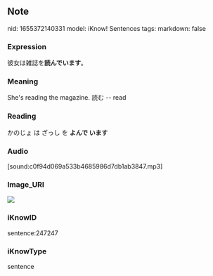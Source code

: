 ## Note
nid: 1655372140331
model: iKnow! Sentences
tags: 
markdown: false

### Expression
彼女は雑誌を<b>読んでいます</b>。

### Meaning
She's reading the magazine.
読む -- read

### Reading
かのじょ は ざっし を <b>よんで います</b>

### Audio
[sound:c0f94d069a533b4685986d7db1ab3847.mp3]

### Image_URI
<img src="7bbde63bebf8abc3114faf59c9cd26ec.jpg">

### iKnowID
sentence:247247

### iKnowType
sentence
